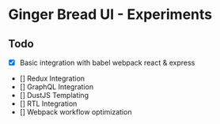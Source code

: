 # Ginger Bread UI - Experiments

## Todo

- [x] Basic integration with babel webpack react & express
- [] Redux Integration
- [] GraphQL Integration
- [] DustJS Templating
- [] RTL Integration
- [] Webpack workflow optimization
